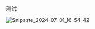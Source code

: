 测试

![Snipaste_2024-07-01_16-54-42](https://github.com/ColorcolorCat/colorcolorcat.github.io/assets/174412829/9fe136bc-7053-4a2f-8554-2633986175e7)
